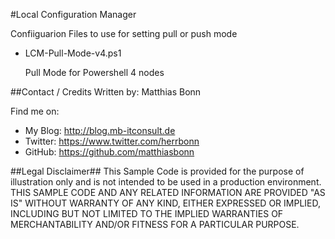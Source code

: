 #Local Configuration Manager 

Confiiguarion Files to use for setting pull or push mode

- LCM-Pull-Mode-v4.ps1

  Pull Mode for Powershell 4 nodes

##Contact / Credits
Written by: Matthias Bonn

Find me on: 

- My Blog: http://blog.mb-itconsult.de
- Twitter: https://www.twitter.com/herrbonn
- GitHub:  https://github.com/matthiasbonn


##Legal Disclaimer##
This Sample Code is provided for the purpose of illustration only and is not intended to be used in a production environment. THIS SAMPLE CODE AND ANY RELATED INFORMATION ARE PROVIDED "AS IS" WITHOUT WARRANTY OF ANY KIND, EITHER EXPRESSED OR IMPLIED, INCLUDING BUT NOT LIMITED TO THE IMPLIED WARRANTIES OF MERCHANTABILITY AND/OR FITNESS FOR A PARTICULAR PURPOSE.
